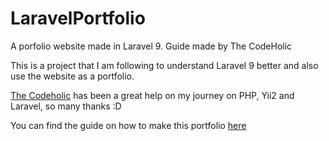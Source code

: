 # LaravelPortfolio
A porfolio website made in Laravel 9. Guide made by The CodeHolic

This is a project that I am following to understand Laravel 9 better and also use the website as
a portfolio.

[The Codeholic](https://www.youtube.com/channel/UC_UMEcP_kF0z4E6KbxCpV1w) has been a great help on
my journey on PHP, Yii2 and Laravel, so many thanks :D

You can find the guide on how to make this portfolio [here](https://www.youtube.com/watch?v=JNhmEoBsZ48 "Build and Deploy Laravel 9 Portfolio - For Beginners")
